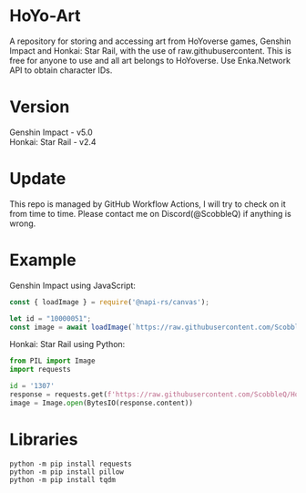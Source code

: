 # HoYo-Art
A repository for storing and accessing art from HoYoverse games, Genshin Impact and Honkai: Star Rail, with the use of raw.githubusercontent. This is free for anyone to use and all art belongs to HoYoverse. Use Enka.Network API to obtain character IDs.

# Version
<p>Genshin Impact - v5.0<br>Honkai: Star Rail - v2.4</p>

# Update
This repo is managed by GitHub Workflow Actions, I will try to check on it from time to time. Please contact me on Discord(@ScobbleQ) if anything is wrong.

# Example
Genshin Impact using JavaScript:
```js
const { loadImage } = require('@napi-rs/canvas');

let id = "10000051";
const image = await loadImage(`https://raw.githubusercontent.com/ScobbleQ/HoYo-Assets/main/genshin/splash/${id}.png`);
```
Honkai: Star Rail using Python:
```py
from PIL import Image
import requests

id = '1307'
response = requests.get(f'https://raw.githubusercontent.com/ScobbleQ/HoYo-Assets/main/starrail/wish/{id}.png')
image = Image.open(BytesIO(response.content))
```

# Libraries
```
python -m pip install requests
python -m pip install pillow
python -m pip install tqdm
```